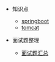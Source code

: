 - 知识点

  - [springboot](/java/jvm1.md)
  - [tomcat](/java/threads.md)

- 面试题整理

  - [面试题汇总](framework/springboot/qa.md)
